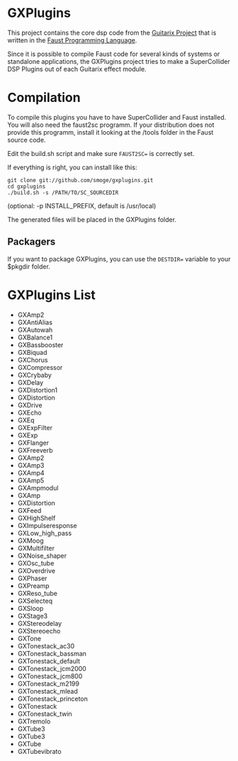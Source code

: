 GXPlugins
==========

This project contains the core dsp code from the [Guitarix Project](http://guitarix.sourceforge.net/) that is written in the [Faust Programming Language](http://faust.grame.fr/). 

Since it is possible to compile Faust code for several kinds of systems or standalone applications, the GXPlugins project tries to make a SuperCollider DSP Plugins out of each Guitarix effect module.

Compilation
===========

To compile this plugins you have to have SuperCollider and Faust installed. You will also need the faust2sc programm. If your distribution does not provide this programm, install it looking at the /tools folder in the Faust source code.

Edit the build.sh script and make sure `FAUST2SC=` is correctly set.

If everything is right, you can install like this:

    git clone git://github.com/smoge/gxplugins.git
    cd gxplugins
    ./build.sh -s /PATH/TO/SC_SOURCEDIR

(optional: -p INSTALL_PREFIX, default is /usr/local)

The generated files will be placed in the GXPlugins folder. 


Packagers
---------

If you want to package GXPlugins, you can use the `DESTDIR=` variable to your $pkgdir folder. 
    

GXPlugins List
==============

+ GXAmp2
+ GXAntiAlias
+ GXAutowah
+ GXBalance1
+ GXBassbooster
+ GXBiquad
+ GXChorus
+ GXCompressor
+ GXCrybaby
+ GXDelay
+ GXDistortion1
+ GXDistortion
+ GXDrive
+ GXEcho
+ GXEq
+ GXExpFilter
+ GXExp
+ GXFlanger
+ GXFreeverb
+ GXAmp2
+ GXAmp3
+ GXAmp4
+ GXAmp5
+ GXAmpmodul
+ GXAmp
+ GXDistortion
+ GXFeed
+ GXHighShelf
+ GXImpulseresponse
+ GXLow_high_pass
+ GXMoog
+ GXMultifilter
+ GXNoise_shaper
+ GXOsc_tube
+ GXOverdrive
+ GXPhaser
+ GXPreamp
+ GXReso_tube
+ GXSelecteq
+ GXSloop
+ GXStage3
+ GXStereodelay
+ GXStereoecho
+ GXTone
+ GXTonestack_ac30
+ GXTonestack_bassman
+ GXTonestack_default
+ GXTonestack_jcm2000
+ GXTonestack_jcm800
+ GXTonestack_m2199
+ GXTonestack_mlead
+ GXTonestack_princeton
+ GXTonestack
+ GXTonestack_twin
+ GXTremolo
+ GXTube3
+ GXTube3
+ GXTube
+ GXTubevibrato
